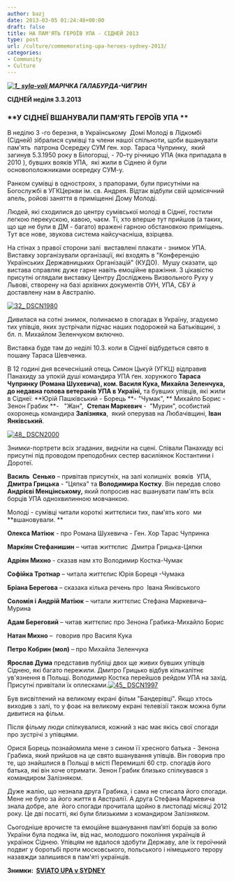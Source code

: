 ```yaml
---
author: bazj
date: 2013-03-05 01:24:48+00:00
draft: false
title: НА ПАМ'ЯТЬ ГЕРОЇВ УПА - СІДНЕЙ 2013
type: post
url: /culture/commemorating-upa-heroes-sydney-2013/
categories:
- Community
- Culture
---
```


**_[![1_ syla-voli](http://www.ozeukes.com/wp-content/uploads/2013/03/1_-syla-voli.jpg)
](http://www.ozeukes.com/wp-content/uploads/2013/03/1_-syla-voli.jpg)МАРІЧКА ГАЛАБУРДА-ЧИГРИН_**

**СІДНЕЙ неділя 3.3.2013**


### **У СІДНЕЇ ВШАНУВАЛИ ПАМ'ЯТЬ ГЕРОЇВ УПА **


В неділю 3 -го березня, в Українському  Домі Молоді в Лідкомбі (Сідней) зібралися сумівці та члени нашої спільноти, щоби вшанувати пам'ять  патрона Осередку СУМ ґен. хор. Тараса Чупринку,  який загинув 5.3.1950 року в Білогорщі, - 70–ту річницю УПА (яка припадала в 2010 ), бувших вояків УПА,  які жили в Сіднею й були основоположниками осередку СУМ-у.

Ранком сумівці в одностроях, з прапорами, були присутніми на Богослужбі в УГКЦеркви ім. св. Андрея. Відтак відбули свій щомісячний апель, ройові заняття в приміщенні Дому Молоді.

Людей, які сходилися до центру сумівської молоді в Сіднеї, гостили легкою перекускою, кавою, чаєм. Ті, хто вперше тут прийшов (а таких, що ще не були в ДМ - багато) вражені гарною обстановкою приміщень. Тут все нове, звукова система найсучасніша, взірцева.

На стінах з правої сторони залі  виставлені плакати - знимок УПА. Виставку зорганізували організації, які входять в "Конференцію Українських Державницьких Організацій" (КУДО).  Мушу сказати, що вистава справляє дуже гарне навіть емоційне вражіння. З цікавістю присутні оглядали виставку Центру Досліджень Визвольного Руху у Львові, створену на базі архівних документів ОУН, УПА, СБУ й доставлену нам в Австралію.

[![32_ DSCN1980](http://www.ozeukes.com/wp-content/uploads/2013/03/32_-DSCN1980.jpg)
](http://www.ozeukes.com/wp-content/uploads/2013/03/32_-DSCN1980.jpg)

Дивилася на сотні знимок, полинаємо в спогадах в Україну, згадуємо тих упівців, яких зустрічали підчас наших подорожей на Батьківщині, з бл. п. Михайлом Зеленчуком включно.

Виставка буде там до неділі 10.3. коли в Сіднеї відбудеться свято в пошану Тараса Шевченка.

В 12 годині дня всечесніший отець Симон Цькуй (УГКЦ) відправив Панахиду за упокій душі командира УПА ґен. хорунжого **Тараса Чупринку (Романа Шухевича), ком. Василя Кука, Михайла Зеленчука, до недавна голова ветеранів УПА в Україні,** та бувших упівців, які жили в Сіднеї: **Юрій Пашківський - Борець **- "Чумак", ** Михайло Борис - Зенон Грабик **-   "Жан",  **Степан Маркевич** -  "Мурин", особистий охоронець командира **Залізняка**,  який оперував на Любачівщині, **Іван Янківський**.

[![48_ DSCN2000](http://www.ozeukes.com/wp-content/uploads/2013/03/48_-DSCN2000.jpg)
](http://www.ozeukes.com/wp-content/uploads/2013/03/48_-DSCN2000.jpg)

Знимки-портрети всіх згаданих, видніли на сцені. Співали Панахиду всі присутні під проводом преподобних сестер василіянок Костантини і Доротеї.

**Василь  Сенько** – привітав присутніх, на залі колишніх  вояків  УПА, **Дмитра Грицька** - "Цяпка" та **Володимира Костку**. Він передав слово **Андрієві Менцінському,** який попросив нас вшанувати пам'ять всіх борців УПА однохвилинною мовчанкою.

Молоді - сумівці читали короткі життєписи тих, пам'ять кого  ми **вшановували. **

**Олекса Матіюк** - про Романа Шухевича - Ген. Хор Тарас Чупринка

**Маркіян Стефанишин** – читав життєпис  Дмитра Грицька-Цяпки

**Адріян Михно** - сказав нам хто Володимир Костка-Чумак

**Софійка Тротнар** – читала життєпис Юрія Бореця -Чумака

**Бріана Берегова** – сказака кілька речень про  Івана Янківського

**Соломія і Андрій Матіюк** – читали життєпис Стефана Маркевича–Мурина

**Адам Береговий** – читав життєпис про Зенона Грабика-Михайло Борис

**Натан Михно** –  говорив про Василя Кука

**Петро Кобрин (мол)** – про Михайла Зеленчука

**Ярослав Дума** представив публіці двох ще живих бувших упівців Сіднею, які багато пережили. Дмитро Грицько відбув кількалітнє ув'язнення в Польщі. Володимир Костка перейшов рейдом УПА на захід. Присутні привітали їх оплесками.[![45_ DSCN1997](http://www.ozeukes.com/wp-content/uploads/2013/03/45_-DSCN1997.jpg)
](http://www.ozeukes.com/wp-content/uploads/2013/03/45_-DSCN1997.jpg)

Був висвітлений на великому екрані фільм "Бандерівці". Якщо хтось виходив з залі, то у фоає на великому екрані телевізії також можна були дивитися на фільм.

Після фільму люди спілкувалися, кожний з нас має якісь свої спогади про зустрічі з упівцями.

Орися Борець познайомила мене з сином її хресного батька - Зенона Грабика, який прийшов на це свято вшанування упівців. Він говорив про те, що знайшлися в Польщі в місті Перемишлі 60 стр. спогадів його батька, які він хоче отримати. Зенон Грабик близько спілкувався з командиром Залізняком.

Дуже жалію, що незнала друга Грабика, і сама не списала його спогади. Мене не було за його життя в Австралії. А друга Стефана Маркевича знала добре, але  його спогади прочитала щойно в листопаді місяці 2012 року. Це дві посатті, які були близькими з командиром Залізняком.

Сьогодніше врочисте та емоційне вшанування пам’яті борців за волю України була подяка їм, від нас, молодшого покоління українців й українок Сіднею. Упівцям не вдалося здобути Державу, але їх героїчний подвиг у боротьбі проти московського, польського і німецького терору назавжди залишився в пам'яті українців.

**Знимки:  [SVIATO UPA v SYDNEY](https://picasaweb.google.com/lh/sredir?uname=103027822885947798979&target=ALBUM&id=5851305256685667329&authkey=Gv1sRgCIvbkbXOpbP1mwE&feat=email)**
